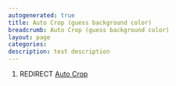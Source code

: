 ```yaml
---
autogenerated: true
title: Auto Crop (guess background color)
breadcrumb: Auto Crop (guess background color)
layout: page
categories: 
description: test description
---
```


1.  REDIRECT [Auto Crop](Auto_Crop )
